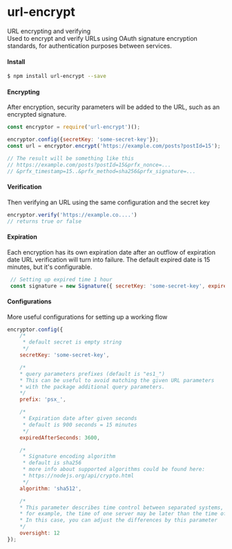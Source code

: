 
url-encrypt
==========

URL encrypting and verifying  
Used to encrypt and verify URLs using OAuth signature encryption standards, for authentication purposes between services.

#### Install

```sh
$ npm install url-encrypt --save
```

#### Encrypting

After encryption, security parameters will be added to the URL, such as an encrypted signature.

```javascript
const encryptor = require('url-encrypt')();

encryptor.config({secretKey: 'some-secret-key'});
const url = encryptor.encrypt('https://example.com/posts?postId=15');

// The result will be something like this
// https://example.com/posts?postId=15&prfx_nonce=...
// &prfx_timestamp=15..&prfx_method=sha256&prfx_signature=...
```

#### Verification

Then verifying an URL using the same configuration and the secret key

```javascript
encryptor.verify('https://example.co....')
// returns true or false
```


#### Expiration

Each encryption has its own expiration date after an outflow of expiration date URL verification will turn into failure.
The default expired date is 15 minutes, but it's configurable.

```javascript
 // Setting up expired time 1 hour
 const signature = new Signature({ secretKey: 'some-secret-key', expiredAfterSeconds: 3600 });
```

#### Configurations
 
More useful configurations for setting up a working flow

```javascript
encryptor.config({
    /*
     * default secret is empty string
     */
    secretKey: 'some-secret-key',

    /*
    * query parameters prefixes (default is "es1_")
    * This can be useful to avoid matching the given URL parameters 
    * with the package additional query parameters.
    */
    prefix: 'psx_',

    /*
     * Expiration date after given seconds 
     * default is 900 seconds = 15 minutes
     */
    expiredAfterSeconds: 3600,

    /*
     * Signature encoding algorithm
     * default is sha256
     * more info about supported algorithms could be found here: 
     * https://nodejs.org/api/crypto.html
     */
    algorithm: 'sha512',

    /*
    * This parameter describes time control between separated systems, using different machines.
    * for example, the time of one server may be later than the time of another server 
    * In this case, you can adjust the differences by this parameter
    */
    oversight: 12
});
```
